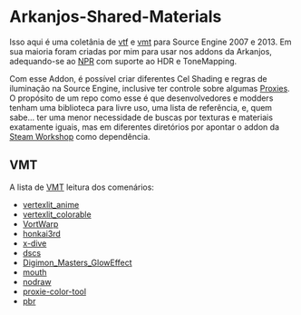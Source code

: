 # Arkanjos-Shared-Materials
Isso aqui é uma coletânia de [vtf](https://developer.valvesoftware.com/wiki/Texture) e [vmt](https://developer.valvesoftware.com/wiki/Material) para Source Engine 2007 e 2013. Em sua maioria foram criadas por mim para usar nos addons da Arkanjos, adequando-se ao [NPR](https://en.wikipedia.org/wiki/Non-photorealistic_rendering) com suporte ao HDR e ToneMapping.

Com esse Addon, é possível criar diferentes Cel Shading e regras de iluminação na Source Engine, inclusive ter controle sobre algumas [Proxies](https://developer.valvesoftware.com/wiki/Proxies).
O propósito de um repo como esse é que desenvolvedores e modders tenham uma biblioteca para livre uso, uma lista de referência, e, quem sabe... ter uma menor necessidade de buscas por texturas e materiais exatamente iguais, mas em diferentes diretórios por apontar o addon da [Steam Workshop](https://steamcommunity.com/sharedfiles/filedetails/?id=2086033839) como dependência.
 
 ## VMT
 A lista de [VMT](https://developer.valvesoftware.com/wiki/Material) leitura dos comenários:
  * [vertexlit_anime](./tree/dev/materials/shared/)
  * [vertexlit_colorable](./tree/dev/materials/shared/)
  * [VortWarp](./tree/dev/materials/shared/VortWarp.vmt)
  * [honkai3rd](./tree/dev/materials/shared/honkai3rd.vmt)
  * [x-dive](./tree/dev/materials/shared/x-dive.vmt)
  * [dscs](./tree/dev/materials/shared/dscs.vmt)
  * [Digimon_Masters_GlowEffect](./tree/dev/materials/shared/Digimon_Masters_GlowEffect.vmt)
  * [mouth](./tree/dev/materials/shared/mouth.vmt)
  * [nodraw](./tree/dev/materials/shared/nodraw.vmt)
  * [proxie-color-tool](./tree/dev/materials/shared/proxie-color-tool.vmt)
  * [pbr](./tree/dev/materials/shared/pbr.vmt)
